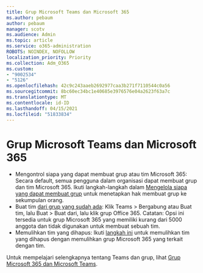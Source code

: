 ```yaml
---
title: Grup Microsoft Teams dan Microsoft 365
ms.author: pebaum
author: pebaum
manager: scotv
ms.audience: Admin
ms.topic: article
ms.service: o365-administration
ROBOTS: NOINDEX, NOFOLLOW
localization_priority: Priority
ms.collection: Adm_O365
ms.custom:
- "9002534"
- "5126"
ms.openlocfilehash: 42c9c243aaeb2692977caa3b271f7110544c0a56
ms.sourcegitcommit: 8bc60ec34bc1e40685e3976576e04a2623f63a7c
ms.translationtype: MT
ms.contentlocale: id-ID
ms.lasthandoff: 04/15/2021
ms.locfileid: "51833834"
---
```

# <a name="microsoft-teams-and-microsoft-365-groups"></a>Grup Microsoft Teams dan Microsoft 365

- Mengontrol siapa yang dapat membuat grup atau tim Microsoft 365: Secara default, semua pengguna dalam organisasi dapat membuat grup dan tim Microsoft 365. Ikuti langkah-langkah dalam [Mengelola siapa yang dapat membuat grup](https://support.office.com/article/4c46c8cb-17d0-44b5-9776-005fced8e618) untuk menetapkan hak membuat grup ke sekumpulan orang.
- Buat tim [dari grup yang sudah ada](https://support.microsoft.com/office/24ec428e-40d7-4a1a-ab87-29be7d145865): Klik Teams > Bergabung atau Buat tim, lalu Buat > Buat dari, lalu klik grup Office 365. Catatan: Opsi ini tersedia untuk grup Microsoft 365 yang memiliki kurang dari 5000 anggota dan tidak digunakan untuk membuat sebuah tim.
- Memulihkan tim yang dihapus: Ikuti [langkah ini](https://docs.microsoft.com/microsoftteams/archive-or-delete-a-team#restore-a-deleted-team) untuk memulihkan tim yang dihapus dengan memulihkan grup Microsoft 365 yang terkait dengan tim.

Untuk mempelajari selengkapnya tentang Teams dan grup, lihat [Grup Microsoft 365 dan Microsoft Teams](https://docs.microsoft.com/microsoftteams/office-365-groups).

